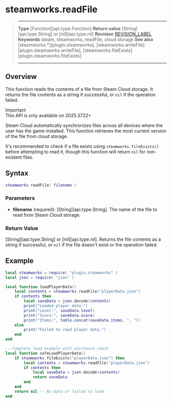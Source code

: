 # steamworks.readFile

> --------------------- ------------------------------------------------------------------------------------------
> **Type** [Function][api.type.Function]
> **Return value** [String][api.type.String] or [nil][api.type.nil]
> **Revision** [REVISION_LABEL](REVISION_URL)
> **Keywords** steam, steamworks, readFile, cloud storage
> **See also** [steamworks.*][plugin.steamworks], [steamworks.writeFile][plugin.steamworks.writeFile], [steamworks.fileExists][plugin.steamworks.fileExists]
> --------------------- ------------------------------------------------------------------------------------------

## Overview

This function reads the contents of a file from Steam Cloud storage. It returns the file contents as a string if successful, or `nil` if the operation failed.

<div class="guide-notebox-imp">
<div class="notebox-title-imp">Important</div>
This API is only available on 2025.3722+
</div>

Steam Cloud automatically synchronizes files across all devices where the user has the game installed. This function retrieves the most current version of the file from cloud storage.

It's recommended to check if a file exists using `steamworks.fileExists()` before attempting to read it, though this function will return `nil` for non-existent files.

## Syntax

```lua
steamworks.readFile( filename )
```

### Parameters

- **filename** (required): [String][api.type.String]. The name of the file to read from Steam Cloud storage.

### Return Value

[String][api.type.String] or [nil][api.type.nil]. Returns the file contents as a string if successful, or `nil` if the file doesn't exist or the operation failed.

## Example

```lua
local steamworks = require( "plugin.steamworks" )
local json = require( "json" )

local function loadPlayerData()
    local contents = steamworks.readFile("playerData.json")
    if contents then
        local saveData = json.decode(contents)
        print("Loaded player data:")
        print("Level:", saveData.level)
        print("Score:", saveData.score)
        print("Items:", table.concat(saveData.items, ", "))
    else
        print("Failed to read player data.")
    end
end

-- Complete load example with existence check
local function safeLoadPlayerData()
    if steamworks.fileExists("playerData.json") then
        local contents = steamworks.readFile("playerData.json")
        if contents then
            local saveData = json.decode(contents)
            return saveData
        end
    end
    return nil -- No data or failed to load
end
```
